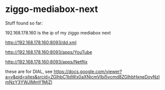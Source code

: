 # ziggo-mediabox-next

Stuff found so far:

192.168.178.160 is the ip of my ziggo mediabox next

http://192.168.178.160:8093/dd.xml

http://192.168.178.160:8093/apps/YouTube

http://192.168.178.160:8093/apps/Netflix

these are for DIAL, see https://docs.google.com/viewer?a=v&pid=sites&srcid=ZGlhbC1tdWx0aXNjcmVlbi5vcmd8ZGlhbHxneDoyNzlmNzY3YWJlMmY1MjZl



